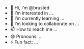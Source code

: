- 👋 Hi, I’m @brusted
- 👀 I’m interested in ...
- 🌱 I’m currently learning ...
- 💞️ I’m looking to collaborate on ...
- 📫 How to reach me ...
- 😄 Pronouns: ...
- ⚡ Fun fact: ...

<!---
brusted/brusted is a ✨ special ✨ repository because its `README.md` (this file) appears on your GitHub profile.
You can click the Preview link to take a look at your changes.
--->
